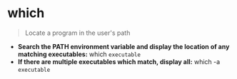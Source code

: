 # which
> Locate a program in the user's path
- **Search the PATH environment variable and display the location of any matching executables:**
which `executable`
- **If there are multiple executables which match, display all:**
which -a `executable`
